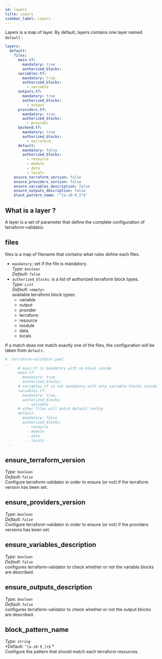 ```yaml
---
id: layers
title: Layers
sidebar_label: Layers
---
```


Layers is a map of layer. By default, layers contains one layer named `default` :
```yaml
layers:
  default:
    files:
      main.tf:
        mandatory: true
        authorized_blocks:
      variables.tf:
        mandatory: true,
        authorized_blocks:
          - variable
      outputs.tf:
        mandatory: true
        authorized_blocks:
          - output
      providers.tf:
        mandatory: true
        authorized_blocks:
          - provider
      backend.tf:
        mandatory: true
        authorized_blocks:
          - terraform
      default:
        mandatory: false
        authorized_blocks:
          - resource
          - module
          - data
          - locals
    ensure_terraform_version: false
    ensure_providers_version: false
    ensure_variables_description: false
    ensure_outputs_description: false
    block_pattern_name: "^[a-z0-9_]*$"
```
## What is a layer ?
A layer is a set of parameter that define the complete configuration of terraform-validator.

## files
files is a map of filename that contains what rules define each files.
* `mandatory`: set if the file is mandatory.                            
  *Type: `boolean`*                          
  *Default: `false`*
* `authorized_blocks`: is a list of authorized terraform block types.                          
  *Type: `List`*                    
  *Default: `<empty>`*                    
  available terraform block types:
    * variable
    * output
    * provider
    * terraform
    * resource
    * module
    * data
    * locals

If a match does not match exactly one of the files, the configuration will be taken from `default`.

```yaml
# .terraform-validator.yaml
...
      # main.tf is mandatory with no block inside
      main.tf:
        mandatory: true
        authorized_blocks:
      # variables.tf is not mandatory with only variable blocks inside
      variables.tf:
        mandatory: true,
        authorized_blocks:
          - variable
      # other files will match default config
      default:
        mandatory: false
        authorized_blocks:
          - resource
          - module
          - data
          - locals
...
```

## ensure_terraform_version
*Type: `boolean`*                 
*Default: `false`*                  
Configure terraform-validator in order to ensure (or not) if the terraform version has been set.

## ensure_providers_version
*Type: `boolean`*                 
*Default: `false`*          
Configure terraform-validator in order to ensure (or not) if the providers versions has been set.


## ensure_variables_description
*Type: `boolean`*                 
*Default: `false`*          
configures terraform-validator to check whether or not the variable blocks are described.

## ensure_outputs_description
*Type: `boolean`*                 
*Default: `false`*           
configures terraform-validator to check whether or not the output blocks are described.

## block_pattern_name
*Type: `string`*                 
*Default: `^[a-z0-9_]+$` *    
Configure the pattern that should match each terraform resources.
